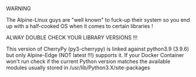 WARNING

The Alpine-Linux guys are "well known" to fuck-up their system so you end up with a half-cooked OS when it comes to certain libraries !

ALWAY DOUBLE CHECK YOUR LIBRARY VERSIONS !!!

This version of CherryPy (py3-cherrypy) is linked against python3.9 (3.9.6) but only Alpine-Edge (NOT latest !!!) supports it.
If your Docker Container won't run check if the current Python version matches the available modules usually stored in /usr/lib/Python3.X/site-packages 
